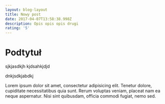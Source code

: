 ```yaml
---
layout: blog-layout
title: Nowy post
date: 2017-04-07T13:58:38.998Z
description: Opis opis opis drugi
rating: '5'
---
```


# **Podtytuł**

sjkjasdkjh kjdsahkjdjd

dnkjsdkjabdkj

Lorem ipsum dolor sit amet, consectetur adipisicing elit. Tenetur dolore, cupiditate necessitatibus quia sunt. Rerum voluptas veniam, placeat nam ea neque aspernatur. Nisi sint quibusdam, officia commodi fugiat, nemo sed.
